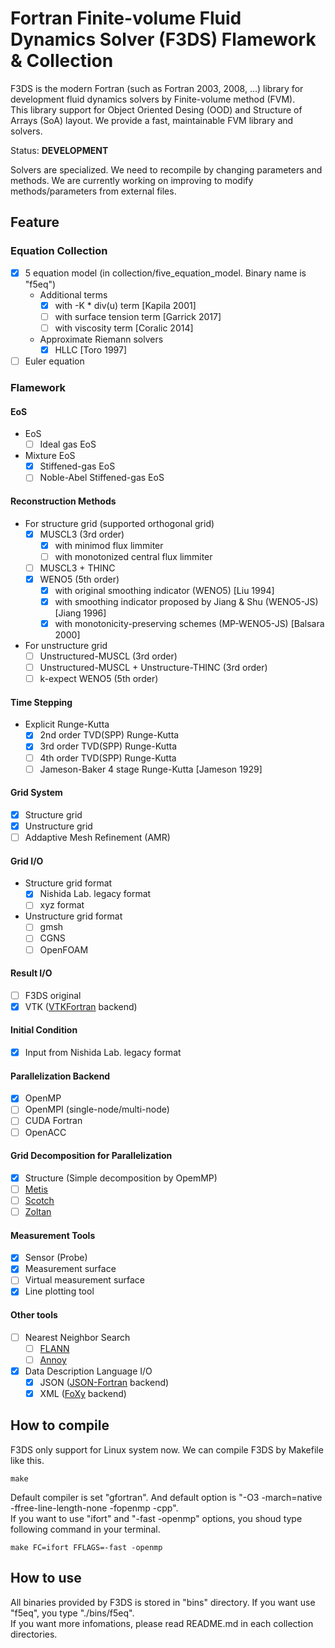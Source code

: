 # Fortran Finite-volume Fluid Dynamics Solver (F3DS) Flamework & Collection

F3DS is the modern Fortran (such as Fortran 2003, 2008, ...) library for development fluid dynamics solvers by Finite-volume method (FVM).  
This library support for Object Oriented Desing (OOD) and Structure of Arrays (SoA) layout. 
We provide a fast, maintainable FVM library and solvers.  

Status: **DEVELOPMENT**  

Solvers are specialized. We need to recompile by changing parameters and methods. 
We are currently working on improving to modify methods/parameters from external files.

## Feature

### Equation Collection

- [x] 5 equation model (in collection/five_equation_model. Binary name is "f5eq")
    - Additional terms
        - [x] with -K * div(u) term [Kapila 2001]
        - [ ] with surface tension term [Garrick 2017]
        - [ ] with viscosity term [Coralic 2014]
    - Approximate Riemann solvers
        - [x] HLLC [Toro 1997]
- [ ] Euler equation

### Flamework

#### EoS

- EoS
    - [ ] Ideal gas EoS
- Mixture EoS
    - [x] Stiffened-gas EoS
    - [ ] Noble-Abel Stiffened-gas EoS

#### Reconstruction Methods

- For structure grid (supported orthogonal grid)
    - [x] MUSCL3 (3rd order)
        - [x] with minimod flux limmiter
        - [ ] with monotonized central flux limmiter
    - [ ] MUSCL3 + THINC
    - [x] WENO5 (5th order)
        - [x] with original smoothing indicator (WENO5) [Liu 1994]
        - [x] with smoothing indicator proposed by Jiang & Shu (WENO5-JS) [Jiang 1996]
        - [x] with monotonicity-preserving schemes (MP-WENO5-JS) [Balsara 2000]
- For unstructure grid
    - [ ] Unstructured-MUSCL (3rd order)
    - [ ] Unstructured-MUSCL + Unstructure-THINC (3rd order)
    - [ ] k-expect WENO5 (5th order)

#### Time Stepping

- Explicit Runge-Kutta
    - [x] 2nd order TVD(SPP) Runge-Kutta
    - [x] 3rd order TVD(SPP) Runge-Kutta
    - [ ] 4th order TVD(SPP) Runge-Kutta
    - [ ] Jameson-Baker 4 stage Runge-Kutta [Jameson 1929]

#### Grid System

- [x] Structure grid
- [x] Unstructure grid
- [ ] Addaptive Mesh Refinement (AMR)

#### Grid I/O

- Structure grid format
    - [x] Nishida Lab. legacy format
    - [ ] xyz format
- Unstructure grid format
    - [ ] gmsh
    - [ ] CGNS
    - [ ] OpenFOAM

#### Result I/O

- [ ] F3DS original
- [x] VTK ([VTKFortran](https://github.com/szaghi/VTKFortran) backend)

#### Initial Condition

- [x] Input from Nishida Lab. legacy format

#### Parallelization Backend

- [x] OpenMP
- [ ] OpenMPI (single-node/multi-node)
- [ ] CUDA Fortran
- [ ] OpenACC

#### Grid Decomposition for Parallelization

- [x] Structure (Simple decomposition by OpemMP)
- [ ] [Metis](https://github.com/KarypisLab/METIS)
- [ ] [Scotch](https://gitlab.inria.fr/scotch/scotch)
- [ ] [Zoltan](https://github.com/sandialabs/Zoltan)

#### Measurement Tools

- [x] Sensor (Probe)
- [x] Measurement surface
- [ ] Virtual measurement surface
- [x] Line plotting tool

#### Other tools

- [ ] Nearest Neighbor Search
    - [ ] [FLANN](https://github.com/flann-lib/flann)
    - [ ] [Annoy](https://github.com/spotify/annoy)
- [x] Data Description Language I/O
    - [x] JSON ([JSON-Fortran](https://github.com/jacobwilliams/json-fortran) backend)
    - [x] XML ([FoXy](https://github.com/Fortran-FOSS-Programmers/FoXy) backend)

## How to compile

F3DS only support for Linux system now. We can compile F3DS by Makefile like this.

```:shell
make
```

Default compiler is set "gfortran". And default option is "-O3 -march=native -ffree-line-length-none -fopenmp -cpp".  
If you want to use "ifort" and "-fast -openmp" options, you shoud type following command in your terminal.

```:shell
make FC=ifort FFLAGS=-fast -openmp
```

## How to use

All binaries provided by F3DS is stored in "bins" directory. If you want use "f5eq", you type "./bins/f5eq".  
If you want more infomations, please read README.md in each collection directories.
